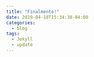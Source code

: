 ```yaml
---
title: "Finalmente!"
date: 2019-04-18T15:34:30-04:00
categories:
  - blog
tags:
  - Jekyll
  - update
---
```



